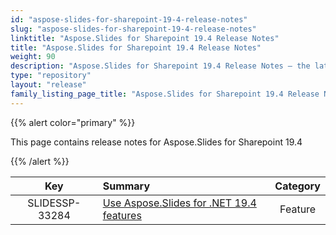 ```yaml
---
id: "aspose-slides-for-sharepoint-19-4-release-notes"
slug: "aspose-slides-for-sharepoint-19-4-release-notes"
linktitle: "Aspose.Slides for Sharepoint 19.4 Release Notes"
title: "Aspose.Slides for Sharepoint 19.4 Release Notes"
weight: 90
description: "Aspose.Slides for Sharepoint 19.4 Release Notes – the latest updates and fixes."
type: "repository"
layout: "release"
family_listing_page_title: "Aspose.Slides for Sharepoint 19.4 Release Notes"
---
```


{{% alert color="primary" %}} 

This page contains release notes for Aspose.Slides for Sharepoint 19.4

{{% /alert %}} 

|**Key** |**Summary** |**Category** |
| :-: | :- | :-: |
|SLIDESSP-33284|[Use Aspose.Slides for .NET 19.4 features](/slides/net/release-notes/2019/aspose-slides-for-net-19-4-release-notes/)|Feature|

